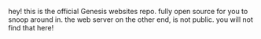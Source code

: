hey! this is the official Genesis websites repo. fully open source for you to snoop around in.
the web server on the other end, is not public. you will not find that here!
